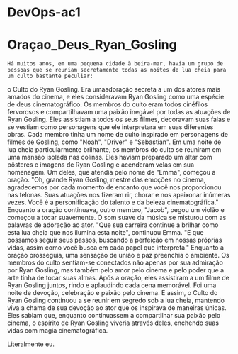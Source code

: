 # DevOps-ac1

# Oraçao_Deus_Ryan_Gosling

    Há muitos anos, em uma pequena cidade à beira-mar, havia um grupo de pessoas que se reuniam secretamente todas as noites de lua cheia para um culto bastante peculiar:
o Culto do Ryan Gosling. Era umaadoração secreta a um dos atores mais amados do cinema, e eles consideravam Ryan Gosling como uma espécie de deus cinematográfico.
    Os membros do culto eram todos cinéfilos fervorosos e compartilhavam uma paixão inegável por todas as atuações de Ryan Gosling. Eles assistiam a todos os seus filmes,
decoravam suas falas e se vestiam como personagens que ele interpretara em suas diferentes obras. Cada membro tinha um nome de culto inspirado em personagens de filmes
de Gosling, como "Noah", "Driver" e "Sebastian".
    Em uma noite de lua cheia particularmente brilhante, os membros do culto se reuniram em uma mansão isolada nas colinas. Eles haviam preparado um altar com pôsteres e
imagens de Ryan Gosling e acenderam velas em sua homenagem. Um deles, que atendia pelo nome de "Emma", começou a oração.
    "Oh, grande Ryan Gosling, mestre das emoções no cinema, agradecemos por cada momento de encanto que você nos proporcionou nas telonas. Suas atuações nos fizeram rir,
chorar e nos apaixonar inúmeras vezes. Você é a personificação do talento e da beleza cinematográfica."
    Enquanto a oração continuava, outro membro, "Jacob", pegou um violão e começou a tocar suavemente. O som suave da música se misturou com as palavras de adoração ao ator.
    "Que sua carreira continue a brilhar como esta lua cheia que nos ilumina esta noite", continuou Emma. "E que possamos seguir seus passos, buscando a perfeição em nossas
próprias vidas, assim como você busca em cada papel que interpreta."
    Enquanto a oração prosseguia, uma sensação de união e paz preenchia o ambiente. Os membros do culto sentiam-se conectados não apenas por sua admiração por Ryan Gosling,
mas também pelo amor pelo cinema e pelo poder que a arte tinha de tocar suas almas.
    Após a oração, eles assistiram a um filme de Ryan Gosling juntos, rindo e aplaudindo cada cena memorável. Foi uma noite de devoção, celebração e paixão pelo cinema.
    E assim, o Culto do Ryan Gosling continuou a se reunir em segredo sob a lua cheia, mantendo viva a chama de sua devoção ao ator que os inspirava de maneiras únicas.
Eles sabiam que, enquanto continuassem a compartilhar sua paixão pelo cinema, o espírito de Ryan Gosling viveria através deles, enchendo suas vidas com magia cinematográfica.

Literalmente eu.